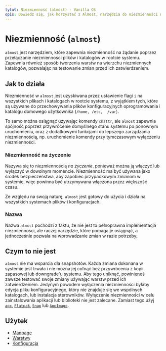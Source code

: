 ```yaml
---
tytuł: Niezmienność (almost) - Vanilla OS
opis: Dowiedz się, jak korzystać z Almost, narzędzia do niezmienności na żądanie.
---
```


# Niezmienność (`almost`)
`almost` jest narzędziem, które zapewnia niezmienność na żądanie poprzez przełączanie 
niezmienności plików i katalogów w rootcie systemu. Zapewnia również sposób tworzenia 
warstw na wierzchu niezmiennych katalogów, pozwalając na testowanie zmian przed ich 
zatwierdzeniem.

## Jak to działa
Niezmienność w `almost` jest uzyskiwana przez ustawienie flagi `i` na wszystkich plikach 
i katalogach w rootcie systemu, z wyjątkiem tych, które są używane do przechowywania 
plików konfiguracyjnych oprogramowania i katalogu domowego użytkownika (`/home, /etc, 
/var`).

To samo można osiągnąć używając komendy `chattr`, ale `almost` zapewnia spójność poprzez 
przywrócenie domyślnego stanu systemu po ponownym uruchomieniu, oraz z dodatkowymi 
funkcjami do lepszego zarządzania niezmiennością, np. uruchomienie komendy przy 
tymczasowym wyłączeniu niezmienności.

### Niezmienność na życzenie
Nazywa się to niezmiennością *na życzenie*, ponieważ można ją włączyć lub wyłączyć w 
dowolnym momencie. Niezmienność ma być używana jako środek bezpieczeństwa, aby zapobiec 
przypadkowym zmianom w systemie, więc powinna być utrzymywana włączona przez większość 
czasu.

Ze względu na swoją naturę, `almost` jest gotowy do użycia i działa na wszystkich 
systemach plików i konfiguracjach.

### Nazwa
Nazwa `almost` pochodzi z faktu, że nie jest to pełnoprawna implementacja niezmienności, 
ale raczej narzędzie, które pomaga je osiągnąć, a jednocześnie pozwala na wprowadzanie 
zmian w razie potrzeby.

## Czym to nie jest
`almost` nie ma wsparcia dla snapshotów. Każda zmiana dokonana w systemie jest trwała 
i nie można jej cofnąć bez przywrócenia z kopii zapasowej lub downgrade'u systemu. Aby 
tego uniknąć, powinieneś zawsze testować swoje zmiany używając warstw przed ich 
zatwierdzeniem. Jedynym powodem wyłączenia niezmienności byłaby edycja pliku 
konfiguracyjnego, który nie znajduje się we wspólnych katalogach, lub instalacja 
sterowników. Wyłączenie niezmienności w celu zainstalowania aplikacji lub biblioteki 
nie jest zalecane. Zamiast tego użyj [`apx`](/docs/apx), [`Flatpak`](/docs/flatpak),
[`Snap`](/docs/snap) lub [`AppImage`](/docs/appimage).

## Użytek
- [Manpage](/docs/almost/manpage)
- [Warstwy](/docs/almost/layers)
- [Konfiguracja](/docs/almost/configuration)
